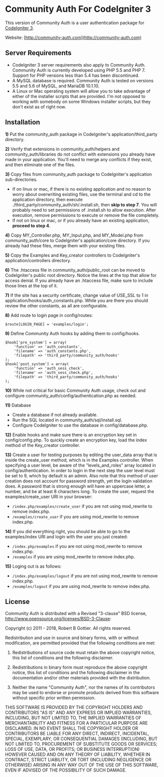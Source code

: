 Community Auth For CodeIgniter 3
================================
This version of Community Auth is a user authentication package for [CodeIgniter 3](http://codeigniter.com).

Website: [http://community-auth.com](http://community-auth.com)

Server Requirements
-------------------

- CodeIgniter 3 server requirements also apply to Community Auth. Community Auth is currently developed using PHP 5.5 and PHP 7. Support for PHP versions less than 5.4 has been discontinued.
- A MySQL database is required. Community Auth is tested on versions 5.5 and 5.6 of MySQL, and MariaDB 10.1.10.
- A Linux or Mac operating system will allow you to take advantage of either of the installer scripts that are provided. I'm not opposed to working with somebody on some Windows installer scripts, but they don't exist as of right now.

Installation
------------

**1)** Put the community_auth package in CodeIgniter's application/third_party directory.

**2)** Verify that extensions in community_auth/helpers and community_auth/libraries do not conflict with extensions you already have made in your application. You'll need to merge any conflicts if they exist, and then eliminate one of the files.

**3)** Copy files from community_auth package to CodeIgniter's application sub-directories.

* If on linux or mac, if there is no existing application and no reason to worry about overwriting existing files, use the terminal and cd to the application directory, then execute ./third_party/community_auth/sh/.install.sh, then **skip to step 7**. You will probably need to set permissions of .install.sh to allow execution. After execution, remove permissions to execute or remove the file completely.
* If not on linux or mac, or if you already have an existing application, **proceed to step 4**.

**4)** Copy MY_Controller.php, MY_Input.php, and MY_Model.php from community_auth/core to CodeIgniter's application/core directory. If you already had these files, merge them with your existing files.

**5)** Copy the Examples and Key_creator controllers to CodeIgniter's application/controllers directory.

**6)** The .htaccess file in community_auth/public_root can be moved to CodeIgniter's public root directory. Notice the lines at the top that allow for access denial. If you already have an .htaccess file, make sure to include those lines at the top of it.

**7)** If the site has a security certificate, change value of USE_SSL to 1 in application/hooks/auth_constants.php. While you are there you should review the other constants, as all are configurable.

**8)** Add route to login page in config/routes:

	$route[LOGIN_PAGE] = 'examples/login';

**9)** Define Community Auth hooks by adding them to config/hooks.

	$hook['pre_system'] = array(
		'function' => 'auth_constants',
		'filename' => 'auth_constants.php',
		'filepath' => 'third_party/community_auth/hooks'
	);
	$hook['post_system'] = array(
		'function' => 'auth_sess_check',
		'filename' => 'auth_sess_check.php',
		'filepath' => 'third_party/community_auth/hooks'
	);

**10)** While not critical for basic Community Auth usage, check out and configure community_auth/config/authentication.php as needed.

**11)** Database

* Create a database if not already available.
* Run the SQL located in community_auth/sql/install.sql.
* Configure CodeIgniter to use the database in config/database.php.

**12)** Enable hooks and make sure there is an encryption key set in config/config.php. To quickly create an encryption key, load the index method of the Key_creator controller.

**13)** Create a user for testing purposes by editing the user_data array that is inside the create_user method, which is in the Examples controller. When specifying a user level, be aware of the "levels_and_roles" array located in config/authentication. In order to login in the next step the user level must be set to 9, which by default is an admin. Also note that this method of user creation does not account for password strength, yet the login validation does. A password that is strong enough will have an uppercase letter, a number, and be at least 8 characters long. To create the user, request the examples/create_user URI in your browser:

* `/index.php/examples/create_user` if you are not using mod_rewrite to remove index.php.
* `/examples/create_user` if you are using mod_rewrite to remove index.php.

**14)** If you did everything right, you should be able to go to the examples/index URI and login with the user you just created:

* `/index.php/examples` if you are not using mod_rewrite to remove index.php.
* `/examples` if you are using mod_rewrite to remove index.php.


**15)** Loging out is as follows:

* `/index.php/examples/logout` if you are not using mod_rewrite to remove index.php.
* `/examples/logout` if you are using mod_rewrite to remove index.php.


License
-------

Community Auth is distributed with a Revised "3-clause" BSD license, http://www.opensource.org/licenses/BSD-3-Clause:

Copyright (c) 2011 - 2018, Robert B Gottier.
All rights reserved.

Redistribution and use in source and binary forms, with or without modification, are permitted provided that the following conditions are met:

1. Redistributions of source code must retain the above copyright notice, this list of conditions and the following disclaimer.

2. Redistributions in binary form must reproduce the above copyright notice, this list of conditions and the following disclaimer in the documentation and/or other materials provided with the distribution.

3. Neither the name "Community Auth", nor the names of its contributors may be used to endorse or promote products derived from this software without specific prior written permission.

THIS SOFTWARE IS PROVIDED BY THE COPYRIGHT HOLDERS AND CONTRIBUTORS "AS IS" AND ANY EXPRESS OR IMPLIED WARRANTIES, INCLUDING, BUT NOT LIMITED TO, THE IMPLIED WARRANTIES OF MERCHANTABILITY AND FITNESS FOR A PARTICULAR PURPOSE ARE DISCLAIMED. IN NO EVENT SHALL THE COPYRIGHT HOLDER OR CONTRIBUTORS BE LIABLE FOR ANY DIRECT, INDIRECT, INCIDENTAL, SPECIAL, EXEMPLARY, OR CONSEQUENTIAL DAMAGES (INCLUDING, BUT NOT LIMITED TO, PROCUREMENT OF SUBSTITUTE GOODS OR SERVICES; LOSS OF USE, DATA, OR PROFITS; OR BUSINESS INTERRUPTION) HOWEVER CAUSED AND ON ANY THEORY OF LIABILITY, WHETHER IN CONTRACT, STRICT LIABILITY, OR TORT (INCLUDING NEGLIGENCE OR OTHERWISE) ARISING IN ANY WAY OUT OF THE USE OF THIS SOFTWARE, EVEN IF ADVISED OF THE POSSIBILITY OF SUCH DAMAGE.
